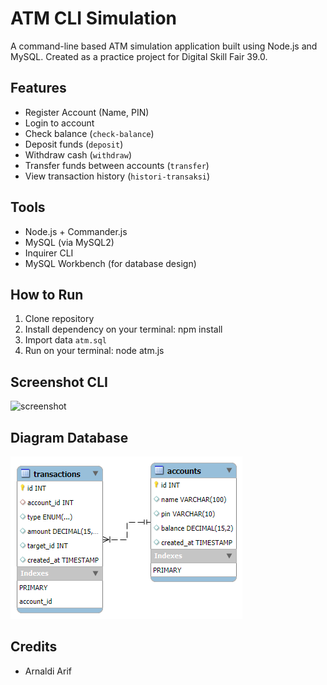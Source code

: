 # ATM CLI Simulation

A command-line based ATM simulation application built using Node.js and MySQL.
Created as a practice project for Digital Skill Fair 39.0.

## Features
- Register Account (Name, PIN)
- Login to account
- Check balance (`check-balance`)
- Deposit funds (`deposit`)
- Withdraw cash (`withdraw`)
- Transfer funds between accounts (`transfer`)
- View transaction history (`histori-transaksi`)

## Tools
- Node.js + Commander.js
- MySQL (via MySQL2)
- Inquirer CLI
- MySQL Workbench (for database design)

##  How to Run
1. Clone repository
2. Install dependency on your terminal: npm install
3. Import data `atm.sql`
4. Run on your terminal: node atm.js

## Screenshot CLI
![screenshot](./screenshot.png)

## Diagram Database
![diagram](./diagram.png)

## Credits
- Arnaldi Arif
